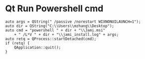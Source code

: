  # Qt Run Powershell cmd
    auto args = QString(" /passive /norestart WIXNONUILAUNCH=1");
    auto dir = QString("C:\\Users\\mzhang\\Desktop");
    auto cmd = "powershell " + dir + "\\Jami.msi"
        + " /L*V " + dir + "\\jami_install.log" + args;
    auto retq = QProcess::startDetached(cmd);
    if (retq) {
        QApplication::quit();
    }
